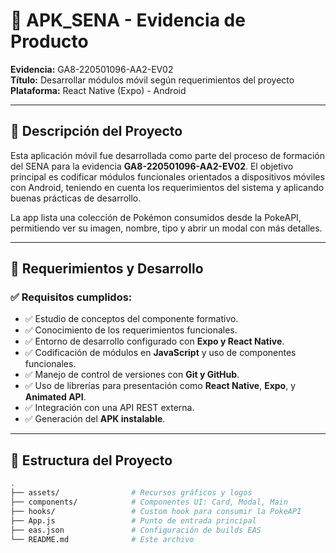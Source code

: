 # 📱 APK_SENA - Evidencia de Producto

**Evidencia:** GA8-220501096-AA2-EV02  
**Título:** Desarrollar módulos móvil según requerimientos del proyecto  
**Plataforma:** React Native (Expo) - Android

---

## 📌 Descripción del Proyecto

Esta aplicación móvil fue desarrollada como parte del proceso de formación del SENA para la evidencia **GA8-220501096-AA2-EV02**. El objetivo principal es codificar módulos funcionales orientados a dispositivos móviles con Android, teniendo en cuenta los requerimientos del sistema y aplicando buenas prácticas de desarrollo.

La app lista una colección de Pokémon consumidos desde la PokeAPI, permitiendo ver su imagen, nombre, tipo y abrir un modal con más detalles.

---

## 🎯 Requerimientos y Desarrollo

### ✅ Requisitos cumplidos:

- ✅ Estudio de conceptos del componente formativo.
- ✅ Conocimiento de los requerimientos funcionales.
- ✅ Entorno de desarrollo configurado con **Expo y React Native**.
- ✅ Codificación de módulos en **JavaScript** y uso de componentes funcionales.
- ✅ Manejo de control de versiones con **Git y GitHub**.
- ✅ Uso de librerías para presentación como **React Native**, **Expo**, y **Animated API**.
- ✅ Integración con una API REST externa.
- ✅ Generación del **APK instalable**.

---

## 🧱 Estructura del Proyecto

```bash
.
├── assets/                # Recursos gráficos y logos
├── components/            # Componentes UI: Card, Modal, Main
├── hooks/                 # Custom hook para consumir la PokeAPI
├── App.js                 # Punto de entrada principal
├── eas.json               # Configuración de builds EAS
└── README.md              # Este archivo
```
